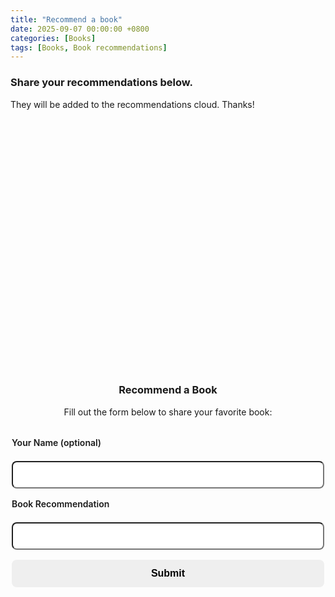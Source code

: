 ```yaml
---
title: "Recommend a book"
date: 2025-09-07 00:00:00 +0800
categories: [Books]
tags: [Books, Book recommendations]
---
```


### Share your recommendations below.
They will be added to the recommendations cloud. Thanks!

<div id="wordcloud-section" style="text-align:center;">
  <div id="wordcloud" style="width:100%; height:400px; margin:1rem auto;"></div>
</div>

<h3 style="text-align:center;">Recommend a Book</h3>
<p style="text-align:center;">Fill out the form below to share your favorite book:</p>

<form id="book-form" class="modern-form">
  <label>Your Name (optional)</label>
  <input type="text" id="name" name="entry.1008954829" placeholder=""/>
  <label>Book Recommendation</label>
  <input type="text" id="book" name="entry.1518169936" placeholder="" required/>
  <button type="submit">Submit</button>
  <p id="thank-message" class="thank-message" style="text-align:center; display:none;"></p>
</form>

<iframe name="hidden_iframe" style="display:none;"></iframe>

<style>
.modern-form { display:flex; flex-direction:column; max-width:500px; margin:2rem auto; gap:1rem; }
.modern-form label { font-weight:600; margin-bottom:0.3rem; }
.modern-form input { padding:0.7rem 1rem; border-radius:8px; font-size:1rem; outline:none; transition: all 0.2s; }
.modern-form input:focus { box-shadow:0 0 5px rgba(79,70,229,0.3); }
.modern-form button { padding:0.8rem 1rem; font-size:1rem; border:none; border-radius:8px; font-weight:600; cursor:pointer; transition: all 0.15s ease-in-out; }
.modern-form button:hover { transform:scale(1.02); }
.modern-form button:active { transform:scale(0.97); box-shadow: inset 0 2px 4px rgba(0,0,0,0.2); }
.thank-message { margin-top:1rem; font-weight:600; animation:fadeIn 0.3s ease-in-out; }
@keyframes fadeIn { from { opacity:0; transform:translateY(-5px);} to {opacity:1; transform:translateY(0);} }
</style>
<script src="https://cdnjs.cloudflare.com/ajax/libs/wordcloud2.js/1.1.1/wordcloud2.min.js"></script>
<script>
document.addEventListener("DOMContentLoaded", () => {
  const form = document.getElementById("book-form");
  const thankMessage = document.getElementById("thank-message");
  const googleFormAction = "https://docs.google.com/forms/d/1AU2pD59UoAfBe8egyBJc5NGH_kScMf4hnvuZ4_5aInM/formResponse";
  form.addEventListener("submit", (e) => {
    e.preventDefault();
    const name = document.getElementById("name").value.trim() || "Anonymous";
    const book = document.getElementById("book").value.trim();
    if (!book) return;
    document.getElementById("name").value = name;
    document.getElementById("book").value = book;
    form.action = googleFormAction;
    form.target = "hidden_iframe";
    form.submit();
    showMessage("Thank you for your recommendation!");
    form.reset();
  });
  function showMessage(msg) {
    thankMessage.style.display = "block";
    thankMessage.style.color = "#10b981";
    thankMessage.textContent = msg;
    setTimeout(() => { thankMessage.style.display = "none"; }, 2000);
  }
  const sheetScriptURL = "https://script.google.com/macros/s/AKfycbzG2dC3YawEKvlNQ5lLta9shTywRy62vaq02LLH8dsocTKl0v-gPmSmqzAtD6kOZKA/exec";
  async function loadWordCloud() {
    try {
      const res = await fetch(sheetScriptURL);
      const data = await res.json();
      const counts = {};
      data.forEach(entry => {
        if(entry.book) {
          const b = entry.book.trim();
          counts[b] = (counts[b] || 0) + 1;
        }
      });
      const words = Object.entries(counts).map(([book, count]) => [book, count * 10]);
      WordCloud(document.getElementById("wordcloud"), {
        list: words,
        gridSize: 16,
        weightFactor: 2,
        color: () => getComputedStyle(document.body).color,
        backgroundColor: "transparent"
      });
    } catch(err) {
      console.error("Error loading word cloud:", err);
    }
  }
  loadWordCloud();
});
</script>
